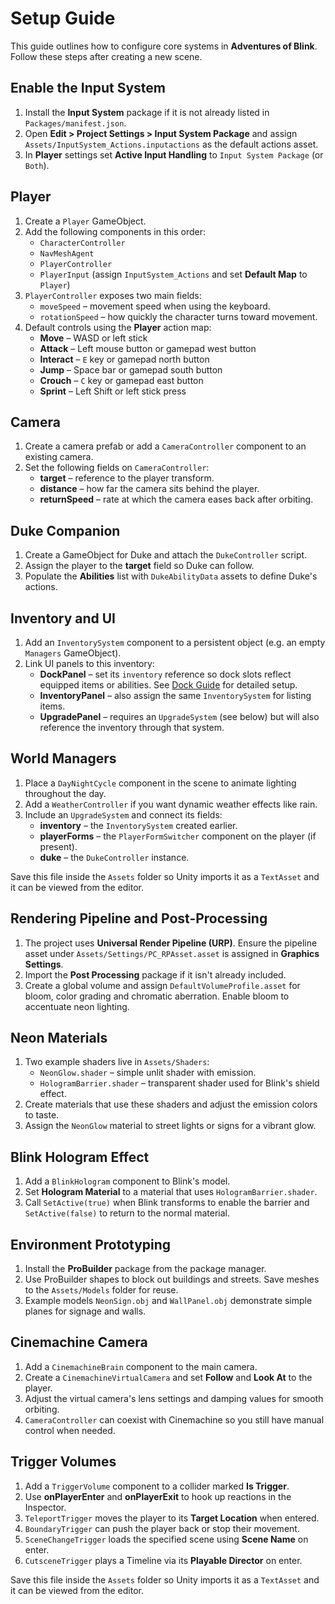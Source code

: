 # Setup Guide

This guide outlines how to configure core systems in **Adventures of Blink**. Follow these steps after creating a new scene.

## Enable the Input System
1. Install the **Input System** package if it is not already listed in `Packages/manifest.json`.
2. Open **Edit > Project Settings > Input System Package** and assign `Assets/InputSystem_Actions.inputactions` as the default actions asset.
3. In **Player** settings set **Active Input Handling** to `Input System Package` (or `Both`).

## Player
1. Create a `Player` GameObject.
2. Add the following components in this order:
   - `CharacterController`
   - `NavMeshAgent`
   - `PlayerController`
   - `PlayerInput` (assign `InputSystem_Actions` and set **Default Map** to `Player`)
3. `PlayerController` exposes two main fields:
   - `moveSpeed` – movement speed when using the keyboard.
   - `rotationSpeed` – how quickly the character turns toward movement.
4. Default controls using the **Player** action map:
   - **Move** – WASD or left stick
   - **Attack** – Left mouse button or gamepad west button
   - **Interact** – `E` key or gamepad north button
   - **Jump** – Space bar or gamepad south button
   - **Crouch** – `C` key or gamepad east button
   - **Sprint** – Left Shift or left stick press

## Camera
1. Create a camera prefab or add a `CameraController` component to an existing camera.
2. Set the following fields on `CameraController`:
   - **target** – reference to the player transform.
   - **distance** – how far the camera sits behind the player.
   - **returnSpeed** – rate at which the camera eases back after orbiting.

## Duke Companion
1. Create a GameObject for Duke and attach the `DukeController` script.
2. Assign the player to the **target** field so Duke can follow.
3. Populate the **Abilities** list with `DukeAbilityData` assets to define Duke's actions.

## Inventory and UI
1. Add an `InventorySystem` component to a persistent object (e.g. an empty `Managers` GameObject).
2. Link UI panels to this inventory:
   - **DockPanel** – set its `inventory` reference so dock slots reflect equipped items or abilities. See [Dock Guide](DockGuide.md) for detailed setup.
   - **InventoryPanel** – also assign the same `InventorySystem` for listing items.
   - **UpgradePanel** – requires an `UpgradeSystem` (see below) but will also reference the inventory through that system.

## World Managers
1. Place a `DayNightCycle` component in the scene to animate lighting throughout the day.
2. Add a `WeatherController` if you want dynamic weather effects like rain.
3. Include an `UpgradeSystem` and connect its fields:
   - **inventory** – the `InventorySystem` created earlier.
   - **playerForms** – the `PlayerFormSwitcher` component on the player (if present).
   - **duke** – the `DukeController` instance.

Save this file inside the `Assets` folder so Unity imports it as a `TextAsset` and it can be viewed from the editor.

## Rendering Pipeline and Post-Processing
1. The project uses **Universal Render Pipeline (URP)**. Ensure the pipeline asset under `Assets/Settings/PC_RPAsset.asset` is assigned in **Graphics Settings**.
2. Import the **Post Processing** package if it isn't already included.
3. Create a global volume and assign `DefaultVolumeProfile.asset` for bloom, color grading and chromatic aberration. Enable bloom to accentuate neon lighting.

## Neon Materials
1. Two example shaders live in `Assets/Shaders`:
   - `NeonGlow.shader` – simple unlit shader with emission.
   - `HologramBarrier.shader` – transparent shader used for Blink's shield effect.
2. Create materials that use these shaders and adjust the emission colors to taste.
3. Assign the `NeonGlow` material to street lights or signs for a vibrant glow.

## Blink Hologram Effect
1. Add a `BlinkHologram` component to Blink's model.
2. Set **Hologram Material** to a material that uses `HologramBarrier.shader`.
3. Call `SetActive(true)` when Blink transforms to enable the barrier and `SetActive(false)` to return to the normal material.

## Environment Prototyping
1. Install the **ProBuilder** package from the package manager.
2. Use ProBuilder shapes to block out buildings and streets. Save meshes to the `Assets/Models` folder for reuse.
3. Example models `NeonSign.obj` and `WallPanel.obj` demonstrate simple planes for signage and walls.

## Cinemachine Camera
1. Add a `CinemachineBrain` component to the main camera.
2. Create a `CinemachineVirtualCamera` and set **Follow** and **Look At** to the player.
3. Adjust the virtual camera's lens settings and damping values for smooth orbiting.
4. `CameraController` can coexist with Cinemachine so you still have manual control when needed.

## Trigger Volumes
1. Add a `TriggerVolume` component to a collider marked **Is Trigger**.
2. Use **onPlayerEnter** and **onPlayerExit** to hook up reactions in the Inspector.
3. `TeleportTrigger` moves the player to its **Target Location** when entered.
4. `BoundaryTrigger` can push the player back or stop their movement.
5. `SceneChangeTrigger` loads the specified scene using **Scene Name** on enter.
6. `CutsceneTrigger` plays a Timeline via its **Playable Director** on enter.

Save this file inside the `Assets` folder so Unity imports it as a `TextAsset` and it can be viewed from the editor.
